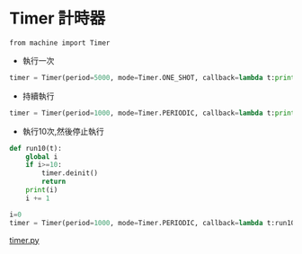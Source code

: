 
# Timer 計時器

`from machine import Timer`
- 執行一次

```python
timer = Timer(period=5000, mode=Timer.ONE_SHOT, callback=lambda t:print(1))
```

- 持續執行

```python
timer = Timer(period=1000, mode=Timer.PERIODIC, callback=lambda t:print(2))
```

- 執行10次,然後停止執行

```python
def run10(t):
    global i
    if i>=10:
        timer.deinit()
        return
    print(i)
    i += 1

i=0
timer = Timer(period=1000, mode=Timer.PERIODIC, callback=lambda t:run10(t))
```
[timer.py](./timer.py)